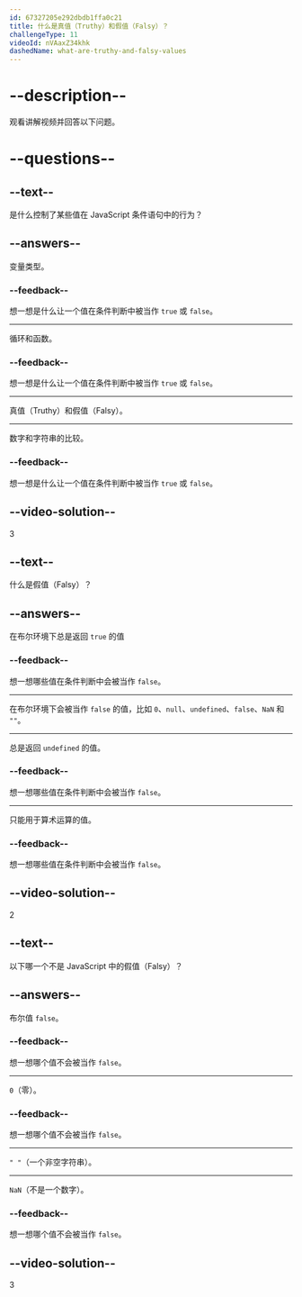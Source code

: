 ```yaml
---
id: 67327205e292dbdb1ffa0c21
title: 什么是真值（Truthy）和假值（Falsy）？
challengeType: 11
videoId: nVAaxZ34khk
dashedName: what-are-truthy-and-falsy-values
---
```


# --description--

观看讲解视频并回答以下问题。

# --questions--

## --text--

是什么控制了某些值在 JavaScript 条件语句中的行为？

## --answers--

变量类型。

### --feedback--

想一想是什么让一个值在条件判断中被当作 `true` 或 `false`。

---

循环和函数。

### --feedback--

想一想是什么让一个值在条件判断中被当作 `true` 或 `false`。

---

真值（Truthy）和假值（Falsy）。

---

数字和字符串的比较。

### --feedback--

想一想是什么让一个值在条件判断中被当作 `true` 或 `false`。

## --video-solution--

3

## --text--

什么是假值（Falsy）？

## --answers--

在布尔环境下总是返回 `true` 的值

### --feedback--

想一想哪些值在条件判断中会被当作 `false`。

---

在布尔环境下会被当作 `false` 的值，比如 `0`、`null`、`undefined`、`false`、`NaN` 和 `""`。

---

总是返回 `undefined` 的值。

### --feedback--

想一想哪些值在条件判断中会被当作 `false`。

---

只能用于算术运算的值。

### --feedback--

想一想哪些值在条件判断中会被当作 `false`。

## --video-solution--

2

## --text--

以下哪一个不是 JavaScript 中的假值（Falsy）？

## --answers--

布尔值 `false`。

### --feedback--

想一想哪个值不会被当作 `false`。

---

`0`（零）。

### --feedback--

想一想哪个值不会被当作 `false`。

---

`" "`（一个非空字符串）。

---

`NaN`（不是一个数字）。

### --feedback--

想一想哪个值不会被当作 `false`。

## --video-solution--

3

